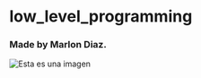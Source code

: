 <h1> low_level_programming </h1 >

### Made by Marlon Diaz.

![Esta es una imagen](https://myoctocat.com/assets/images/base-octocat.svg)
